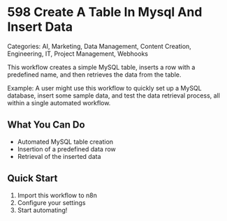 # 598 Create A Table In Mysql And Insert Data

Categories: AI, Marketing, Data Management, Content Creation, Engineering, IT, Project Management, Webhooks

This workflow creates a simple MySQL table, inserts a row with a predefined name, and then retrieves the data from the table.

Example: A user might use this workflow to quickly set up a MySQL database, insert some sample data, and test the data retrieval process, all within a single automated workflow.

## What You Can Do
- Automated MySQL table creation
- Insertion of a predefined data row
- Retrieval of the inserted data

## Quick Start
1. Import this workflow to n8n
2. Configure your settings
3. Start automating!


